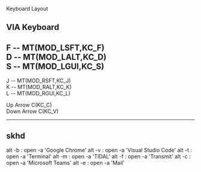 Keyboard Layout

## VIA Keyboard
F -- MT(MOD_LSFT,KC_F)  
D -- MT(MOD_LALT,KC_D)  
S -- MT(MOD_LGUI,KC_S)  
------------------
J -- MT(MOD_RSFT,KC_J)  
K -- MT(MOD_RALT,KC_K)  
L -- MT(MOD_RGUI,KC_L)

Up Arrow   C(KC_C)  
Down Arrow   C(KC_V)  

-------------------------------

## skhd
alt -b : open -a 'Google Chrome'
alt -v : open -a 'Visual Studio Code'
alt -t : open -a 'Terminal'
alt -m : open -a 'TIDAL'
alt -f : open -a 'Transmit'
alt -c : open -a 'Microsoft Teams'
alt -e : open -a 'Mail'